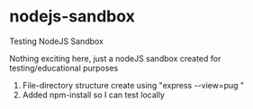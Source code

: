 # nodejs-sandbox
Testing NodeJS Sandbox

Nothing exciting here, just a nodeJS sandbox created for testing/educational purposes
1.  File-directory structure create using "express --view=pug <myappName>"
2.  Added npm-install so I can test locally

